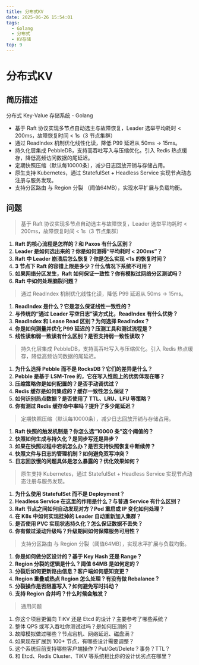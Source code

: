 ```yaml
---
title: 分布式KV
date: 2025-06-26 15:54:01
tags: 
  - Golang
  - 分布式
  - KV存储
top: 9
---
```


# 分布式KV

## 简历描述

分布式 Key-Value 存储系统 - Golang

- 基于 Raft 协议实现多节点自动选主与故障恢复，Leader 选举平均耗时 < 200ms，故障恢复时间 < 1s（3 节点集群）
- 通过 ReadIndex 机制优化线性化读，降低 P99 延迟从 50ms → 15ms。
- 持久化层集成 PebbleDB，支持高吞吐写入与压缩优化。引入 Redis 热点缓存，降低高频访问数据的尾延迟。
- 定期快照压缩（默认每10000条），减少日志回放开销与存储占用。
- 原生支持 Kubernetes，通过 StatefulSet + Headless Service 实现节点动态注册与服务发现。
- 支持分区路由 与 Region 分裂 （阈值64MB），实现水平扩展与负载均衡。

## 问题

> 基于 Raft 协议实现多节点自动选主与故障恢复，Leader 选举平均耗时 < 200ms，故障恢复时间 < 1s（3 节点集群）

1. **Raft 的核心流程是怎样的？和 Paxos 有什么区别？**
2. **Leader 是如何选出来的？你是如何测得“平均耗时 < 200ms”？**
3. **Raft 中 Leader 崩溃后怎么恢复？你是怎么实现 <1s 的恢复时间？**
4. **3 节点下 Raft 的容错上限是多少？什么情况下系统不可用？**
5. **如果网络分区发生，Raft 如何保证一致性？你有模拟过网络分区测试吗？**
6. **Raft 中如何处理脑裂问题？**

> 通过 ReadIndex 机制优化线性化读，降低 P99 延迟从 50ms → 15ms。

1. **ReadIndex 是什么？它是怎么保证线性一致性的？**
2. **与传统的“通过 Leader 写空日志”读方式比，ReadIndex 有什么优势？**
3. **ReadIndex 和 Lease Read 区别？为何选择 ReadIndex？**
4. **你是如何测量并优化 P99 延迟的？压测工具和测试流程是？**
5. **线性读和弱一致读有什么区别？是否支持弱一致性读取？**

> 持久化层集成 PebbleDB，支持高吞吐写入与压缩优化。引入 Redis 热点缓存，降低高频访问数据的尾延迟。

1. **为什么选择 Pebble 而不是 RocksDB？它们的差异是什么？**
2. **Pebble 是基于 LSM-Tree 的，它在写入性能上的优势体现在哪？**
3. **压缩策略你是如何配置的？是否手动调优过？**
4. **Redis 缓存是如何集成的？缓存一致性怎么保证？**
5. **如何识别热点数据？是否使用了 TTL、LRU、LFU 等策略？**
6. **你有测过 Redis 缓存命中率吗？提升了多少尾延迟？**

> 定期快照压缩（默认每10000条），减少日志回放开销与存储占用。

1. **Raft 快照的触发机制是？你怎么选“10000 条”这个阈值的？**
2. **快照如何生成与持久化？是同步写还是异步？**
3. **如果在快照过程中宕机怎么办？是否支持快照恢复中断续传？**
4. **快照文件与日志的管理机制？如何避免双写冲突？**
5. **日志回放慢的问题具体是怎么暴露的？优化效果如何？**

> 原生支持 Kubernetes，通过 StatefulSet + Headless Service 实现节点动态注册与服务发现。

1. **为什么使用 StatefulSet 而不是 Deployment？**
2. **Headless Service 在这里的作用是什么？与普通 Service 有什么区别？**
3. **Raft 节点之间如何自动发现对方？Pod 重启或 IP 变化如何处理？**
4. **在 K8s 中如何实现挂掉的 Leader 自动重新加入集群？**
5. **是否使用 PVC 实现状态持久化？怎么保证数据不丢失？**
6. **你有做过滚动升级吗？升级期间如何保障服务可用性？**

> 支持分区路由 与 Region 分裂（阈值64MB），实现水平扩展与负载均衡。

1. **你是如何做分区设计的？基于 Key Hash 还是 Range？**
2. **Region 分裂的逻辑是什么？阈值 64MB 是如何定的？**
3. **分裂后如何更新路由信息？客户端如何感知变更？**
4. **Region 重叠或热点 Region 怎么处理？有没有做 Rebalance？**
5. **分裂操作是否阻塞写入？如何避免写时抖动？**
6. **支持 Region 合并吗？什么时候会触发？**

> 通用问题

1. 你这个项目更偏向 TiKV 还是 Etcd 的设计？主要参考了哪些系统？
2. 整体 QPS 或写入吞吐你测试过吗？是如何压测的？
3. 故障模拟做过哪些？节点宕机、网络延迟、磁盘满？
4. 如果现在扩展到 100+ 节点，有哪些设计需要调整？
5. 这个系统目前支持哪些客户端操作？Put/Get/Delete？事务？TTL？
6. 和 Etcd、Redis Cluster、TiKV 等系统相比你的设计优劣点在哪里？
